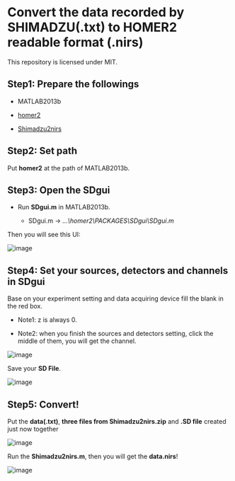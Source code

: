 # Convert the data recorded by SHIMADZU(.txt) to HOMER2 readable format (.nirs)

This repository is licensed under MIT.

## Step1: Prepare the followings

- MATLAB2013b

- [homer2](https://www.nitrc.org/plugins/mwiki/index.php/homer2:MainPage)

- [Shimadzu2nirs](https://www.nitrc.org/projects/shimadzu2nirs/)

## Step2: Set path

Put **homer2** at the path of MATLAB2013b.

## Step3: Open the SDgui

- Run **SDgui.m** in MATLAB2013b.

  - SDgui.m   → *...\homer2\PACKAGES\SDgui\SDgui.m*

Then you will see this UI: 

![image](https://github.com/HaiyanKong/Convert-data.txt-to-data.nirs/blob/main/1.png)

## Step4: Set your sources, detectors and channels in SDgui

Base on your experiment setting and data acquiring device fill the blank in the red box.

- Note1: z is always 0.

- Note2: when you finish the sources and detectors setting, click the middle of them, you will get the channel.

![image](https://github.com/HaiyanKong/Convert-data.txt-to-data.nirs/blob/main/2.png)

Save your **SD File**.

![image](https://github.com/HaiyanKong/Convert-data.txt-to-data.nirs/blob/main/3.png)

## Step5: Convert!

Put the **data(.txt)**, **three files from Shimadzu2nirs.zip** and **.SD file** created just now together

![image](https://github.com/HaiyanKong/Convert-data.txt-to-data.nirs/blob/main/4.png)

Run the **Shimadzu2nirs.m**, then you will get the **data.nirs**!

![image](https://github.com/HaiyanKong/Convert-data.txt-to-data.nirs/blob/main/5.png)
